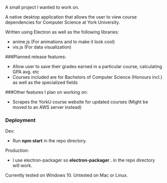A small project I wanted to work on.

A native desktop application that allows the user to view course dependencies for Computer Science at York University.

Written using Electron as well as the following libraries:
- anime.js (For animations and to make it look cool)
- vis.js (For data visualization)

###Planned release features:
- Allow user to save their grades earned in a particular course, calculating GPA avg. etc
- Courses included are for Bachelors of Computer Science (Honours incl.) as well as the specialized fields

###Other features I plan on working on:
- Scrapes the YorkU course website for updated courses (Might be moved to an AWS server instead)

### Deployment
Dev:
- Run **npm start** in the repo directory.

Production:
- I use electron-packager so **electron-packager .** in the repo directory will work.

Currently tested on Windows 10. Untested on Mac or Linux.